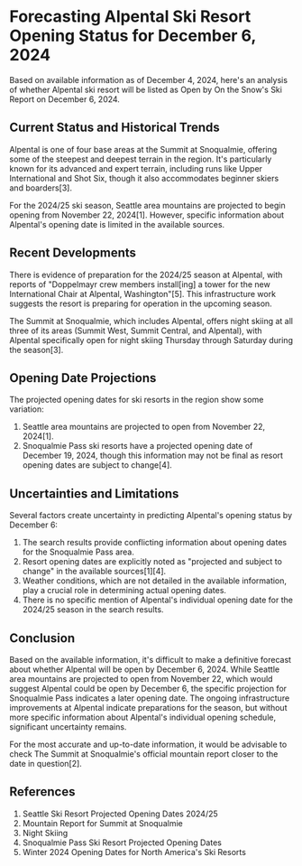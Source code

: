 # Forecasting Alpental Ski Resort Opening Status for December 6, 2024

Based on available information as of December 4, 2024, here's an analysis of whether Alpental ski resort will be listed as Open by On the Snow's Ski Report on December 6, 2024.

## Current Status and Historical Trends

Alpental is one of four base areas at the Summit at Snoqualmie, offering some of the steepest and deepest terrain in the region. It's particularly known for its advanced and expert terrain, including runs like Upper International and Shot Six, though it also accommodates beginner skiers and boarders[3].

For the 2024/25 ski season, Seattle area mountains are projected to begin opening from November 22, 2024[1]. However, specific information about Alpental's opening date is limited in the available sources.

## Recent Developments

There is evidence of preparation for the 2024/25 season at Alpental, with reports of "Doppelmayr crew members install[ing] a tower for the new International Chair at Alpental, Washington"[5]. This infrastructure work suggests the resort is preparing for operation in the upcoming season.

The Summit at Snoqualmie, which includes Alpental, offers night skiing at all three of its areas (Summit West, Summit Central, and Alpental), with Alpental specifically open for night skiing Thursday through Saturday during the season[3].

## Opening Date Projections

The projected opening dates for ski resorts in the region show some variation:

1. Seattle area mountains are projected to open from November 22, 2024[1].
2. Snoqualmie Pass ski resorts have a projected opening date of December 19, 2024, though this information may not be final as resort opening dates are subject to change[4].

## Uncertainties and Limitations

Several factors create uncertainty in predicting Alpental's opening status by December 6:

1. The search results provide conflicting information about opening dates for the Snoqualmie Pass area.
2. Resort opening dates are explicitly noted as "projected and subject to change" in the available sources[1][4].
3. Weather conditions, which are not detailed in the available information, play a crucial role in determining actual opening dates.
4. There is no specific mention of Alpental's individual opening date for the 2024/25 season in the search results.

## Conclusion

Based on the available information, it's difficult to make a definitive forecast about whether Alpental will be open by December 6, 2024. While Seattle area mountains are projected to open from November 22, which would suggest Alpental could be open by December 6, the specific projection for Snoqualmie Pass indicates a later opening date. The ongoing infrastructure improvements at Alpental indicate preparations for the season, but without more specific information about Alpental's individual opening schedule, significant uncertainty remains.

For the most accurate and up-to-date information, it would be advisable to check The Summit at Snoqualmie's official mountain report closer to the date in question[2].

## References

1. Seattle Ski Resort Projected Opening Dates 2024/25
2. Mountain Report for Summit at Snoqualmie
3. Night Skiing
4. Snoqualmie Pass Ski Resort Projected Opening Dates
5. Winter 2024 Opening Dates for North America's Ski Resorts